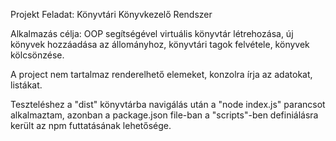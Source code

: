 Projekt Feladat: Könyvtári Könyvkezelő Rendszer

Alkalmazás célja: OOP segítségével virtuális könyvtár létrehozása, új könyvek hozzáadása az állományhoz, könyvtári tagok felvétele, könyvek kölcsönzése.

A project nem tartalmaz renderelhető elemeket, konzolra írja az adatokat, listákat.

Teszteléshez a "dist" könyvtárba navigálás után a "node index.js" parancsot alkalmaztam, azonban a package.json file-ban a "scripts"-ben definiálásra került
az npm futtatásának lehetősége.
